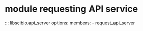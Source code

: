 # module requesting API service

::: libscibio.api_server
    options:
        members:
            - request_api_server
